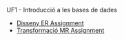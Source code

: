 UF1 - Introducció a les bases de dades

- [Disseny ER Assignment](https://htmlpreview.github.io/?https://github.com/hache2212/Portfoli/blob/main/Moduls/M02-BasesDeDades/UF1/Disseny%20ER%20Assignment/TASK%20ER%20DESIGN.drawio.pdf)
- [Transformació MR Assignment](https://github.com/hache2212/Portfoli/blob/main/Moduls/M02-BasesDeDades/UF1/Transformaci%C3%B3%20MR%20Assignment/Assignment%20UF1P2%20-%20MR%20Transformation%20(2).pdf)

